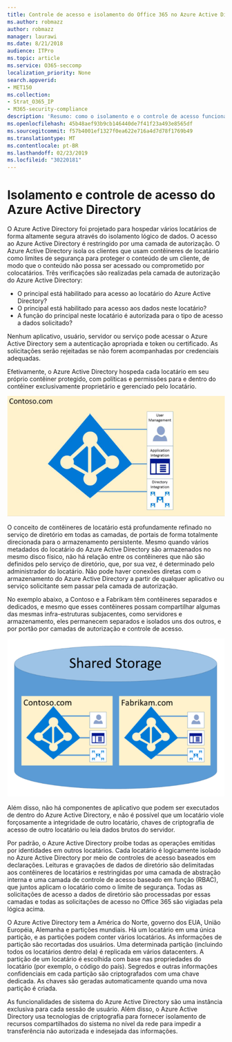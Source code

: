 ```yaml
---
title: Controle de acesso e isolamento do Office 365 no Azure Active Directory
ms.author: robmazz
author: robmazz
manager: laurawi
ms.date: 8/21/2018
audience: ITPro
ms.topic: article
ms.service: O365-seccomp
localization_priority: None
search.appverid:
- MET150
ms.collection:
- Strat_O365_IP
- M365-security-compliance
description: 'Resumo: como o isolamento e o controle de acesso funcionam no Azure Active Directory.'
ms.openlocfilehash: 45b48aef93b9cb146440de7f41f23a493e8565df
ms.sourcegitcommit: f57b4001ef1327f0ea622e716a4d7d78f1769b49
ms.translationtype: MT
ms.contentlocale: pt-BR
ms.lasthandoff: 02/23/2019
ms.locfileid: "30220181"
---
```

# <a name="isolation-and-access-control-in-azure-active-directory"></a>Isolamento e controle de acesso do Azure Active Directory

O Azure Active Directory foi projetado para hospedar vários locatários de forma altamente segura através do isolamento lógico de dados. O acesso ao Azure Active Directory é restringido por uma camada de autorização. O Azure Active Directory isola os clientes que usam contêineres de locatário como limites de segurança para proteger o conteúdo de um cliente, de modo que o conteúdo não possa ser acessado ou comprometido por colocatários. Três verificações são realizadas pela camada de autorização do Azure Active Directory:
- O principal está habilitado para acesso ao locatário do Azure Active Directory?
- O principal está habilitado para acesso aos dados neste locatário?
- A função do principal neste locatário é autorizada para o tipo de acesso a dados solicitado?

Nenhum aplicativo, usuário, servidor ou serviço pode acessar o Azure Active Directory sem a autenticação apropriada e token ou certificado. As solicitações serão rejeitadas se não forem acompanhadas por credenciais adequadas.

Efetivamente, o Azure Active Directory hospeda cada locatário em seu próprio contêiner protegido, com políticas e permissões para e dentro do contêiner exclusivamente proprietário e gerenciado pelo locatário.
 
![Contêiner do Azure](media/office-365-isolation-azure-container.png)

O conceito de contêineres de locatário está profundamente refinado no serviço de diretório em todas as camadas, de portais de forma totalmente direcionada para o armazenamento persistente. Mesmo quando vários metadados do locatário do Azure Active Directory são armazenados no mesmo disco físico, não há relação entre os contêineres que não são definidos pelo serviço de diretório, que, por sua vez, é determinado pelo administrador do locatário. Não pode haver conexões diretas com o armazenamento do Azure Active Directory a partir de qualquer aplicativo ou serviço solicitante sem passar pela camada de autorização.

No exemplo abaixo, a Contoso e a Fabrikam têm contêineres separados e dedicados, e mesmo que esses contêineres possam compartilhar algumas das mesmas infra-estruturas subjacentes, como servidores e armazenamento, eles permanecem separados e isolados uns dos outros, e por portão por camadas de autorização e controle de acesso.
 
![Contêineres dedicados do Azure](media/office-365-isolation-azure-dedicated-containers.png)

Além disso, não há componentes de aplicativo que podem ser executados de dentro do Azure Active Directory, e não é possível que um locatário viole forçosamente a integridade de outro locatário, chaves de criptografia de acesso de outro locatário ou leia dados brutos do servidor.

Por padrão, o Azure Active Directory proíbe todas as operações emitidas por identidades em outros locatários. Cada locatário é logicamente isolado no Azure Active Directory por meio de controles de acesso baseados em declarações. Leituras e gravações de dados de diretório são delimitadas aos contêineres de locatários e restringidas por uma camada de abstração interna e uma camada de controle de acesso baseado em função (RBAC), que juntos aplicam o locatário como o limite de segurança. Todas as solicitações de acesso a dados de diretório são processadas por essas camadas e todas as solicitações de acesso no Office 365 são vigiadas pela lógica acima.

O Azure Active Directory tem a América do Norte, governo dos EUA, União Européia, Alemanha e partições mundiais. Há um locatário em uma única partição, e as partições podem conter vários locatários. As informações de partição são recortadas dos usuários. Uma determinada partição (incluindo todos os locatários dentro dela) é replicada em vários datacenters. A partição de um locatário é escolhida com base nas propriedades do locatário (por exemplo, o código do país). Segredos e outras informações confidenciais em cada partição são criptografados com uma chave dedicada. As chaves são geradas automaticamente quando uma nova partição é criada.

As funcionalidades de sistema do Azure Active Directory são uma instância exclusiva para cada sessão de usuário. Além disso, o Azure Active Directory usa tecnologias de criptografia para fornecer isolamento de recursos compartilhados do sistema no nível da rede para impedir a transferência não autorizada e indesejada das informações.
